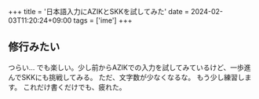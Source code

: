 +++
title = '日本語入力にAZIKとSKKを試してみた'
date = 2024-02-03T11:20:24+09:00
tags = ['ime']
+++
## 修行みたい
つらい…
でも楽しい。少し前からAZIKでの入力を試してみているけど、一歩進んでSKKにも挑戦してみる。
ただ、文字数が少なくなるな。
もう少し練習します。
これだけ書くだけでも、疲れた。

